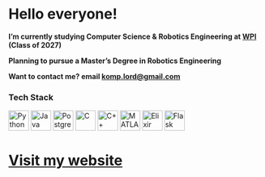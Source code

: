 # Hello everyone!

**I’m currently studying Computer Science & Robotics Engineering at [WPI](https://www.wpi.edu/) (Class of 2027)**

**Planning to pursue a Master’s Degree in Robotics Engineering**

**Want to contact me? email komp.lord@gmail.com**

### Tech Stack

<p align="left">
  <img src="https://raw.githubusercontent.com/dheereshagrwal/coloured-icons/master/public/logos/technology/python/python.svg" alt="Python" width="40" height="40"/>
  <img src="https://raw.githubusercontent.com/dheereshagrwal/coloured-icons/master/public/logos/technology/java/java.svg" alt="Java" width="40" height="40"/>
  <img src="https://raw.githubusercontent.com/dheereshagrwal/coloured-icons/master/public/logos/technology/postgresql/postgresql.svg" alt="PostgreSQL" width="40" height="40"/>
  <img src="https://raw.githubusercontent.com/dheereshagrwal/coloured-icons/master/public/logos/technology/c/c.svg" alt="C" width="40" height="40"/>
  <img src="https://raw.githubusercontent.com/dheereshagrwal/coloured-icons/master/public/logos/technology/cpp/cpp.svg" alt="C++" width="40" height="40"/>
  <img src="https://raw.githubusercontent.com/dheereshagrwal/coloured-icons/master/public/logos/technology/matlab/matlab.svg" alt="MATLAB" width="40" height="40"/>
  <img src="https://raw.githubusercontent.com/dheereshagrwal/coloured-icons/master/public/logos/technology/elixir/elixir.svg" alt="Elixir" width="40" height="40"/>
  <img src="https://raw.githubusercontent.com/dheereshagrwal/coloured-icons/master/public/logos/technology/flask/flask.svg" alt="Flask" width="40" height="40"/>
</p>


# [Visit my website](https://mshestopalov.pythonanywhere.com)
